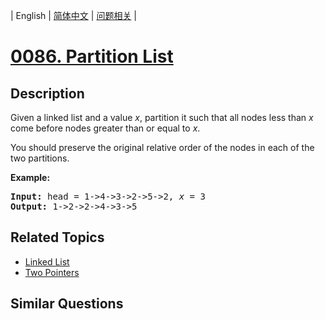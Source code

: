 
| English | [简体中文](README.md) | [问题相关](QUESTION.md) |
# [0086. Partition List](https://leetcode-cn.com/problems/partition-list/)
## Description
<p>Given a linked list and a value <em>x</em>, partition it such that all nodes less than <em>x</em> come before nodes greater than or equal to <em>x</em>.</p>

<p>You should preserve the original relative order of the nodes in each of the two partitions.</p>

<p><strong>Example:</strong></p>

<pre>
<strong>Input:</strong> head = 1-&gt;4-&gt;3-&gt;2-&gt;5-&gt;2, <em>x</em> = 3
<strong>Output:</strong> 1-&gt;2-&gt;2-&gt;4-&gt;3-&gt;5
</pre>

## Related Topics
- [Linked List](https://leetcode-cn.com/tag/linked-list)
- [Two Pointers](https://leetcode-cn.com/tag/two-pointers)
## Similar Questions

